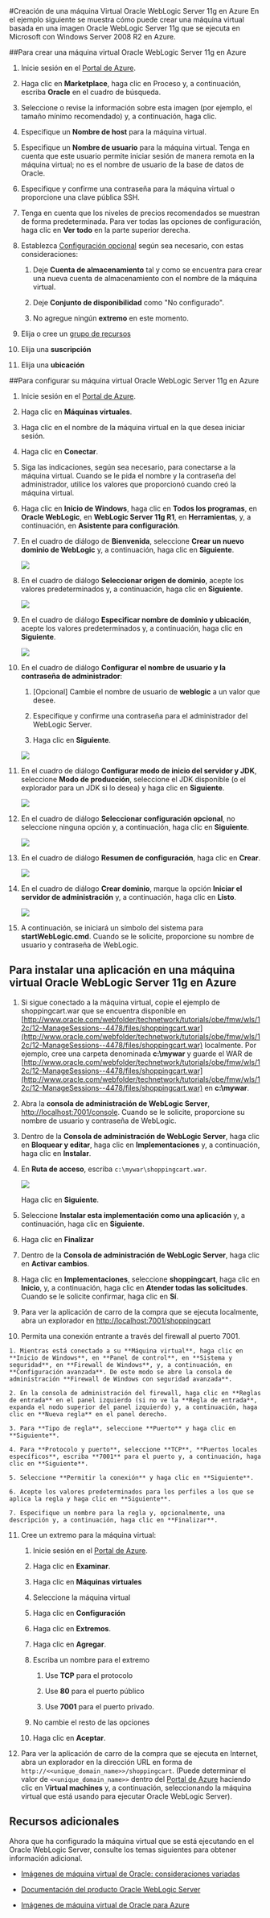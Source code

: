 <properties title="Creating an Oracle WebLogic Server 12c and Oracle Database 12c Virtual Machine in Azure" pageTitle="Creación de una máquina virtual Oracle WebLogic Server 12c y Oracle Database 12C en Azure" description="Revise paso a paso un ejemplo de cómo crear una imagen de Oracle WebLogic Server 12c y de Oracle Database 12c que se ejecuta en Windows Server 2012 en Microsoft Azure." services="virtual-machines" authors="bbenz" documentationCenter=""/>
<tags ms.service="virtual-machines" ms.devlang="na" ms.topic="article" ms.tgt_pltfrm="na" ms.workload="infrastructure-services" ms.date="06/22/2015" ms.author="bbenz" />
#Creación de una máquina Virtual Oracle WebLogic Server 11g en Azure
En el ejemplo siguiente se muestra cómo puede crear una máquina virtual basada en una imagen Oracle WebLogic Server 11g que se ejecuta en Microsoft con Windows Server 2008 R2 en Azure.

##Para crear una máquina virtual Oracle WebLogic Server 11g en Azure

1. Inicie sesión en el [Portal de Azure](https://ms.portal.azure.com/).

2. Haga clic en **Marketplace**, haga clic en Proceso y, a continuación, escriba **Oracle** en el cuadro de búsqueda.

3. Seleccione o revise la información sobre esta imagen (por ejemplo, el tamaño mínimo recomendado) y, a continuación, haga clic.

4. Especifique un **Nombre de host** para la máquina virtual.

5. Especifique un **Nombre de usuario** para la máquina virtual. Tenga en cuenta que este usuario permite iniciar sesión de manera remota en la máquina virtual; no es el nombre de usuario de la base de datos de Oracle.

6. Especifique y confirme una contraseña para la máquina virtual o proporcione una clave pública SSH.

7. Tenga en cuenta que los niveles de precios recomendados se muestran de forma predeterminada. Para ver todas las opciones de configuración, haga clic en **Ver todo** en la parte superior derecha.

8. Establezca [Configuración opcional](https://msdn.microsoft.com/library/azure/dn763935.aspx) según sea necesario, con estas consideraciones:

	1. Deje **Cuenta de almacenamiento** tal y como se encuentra para crear una nueva cuenta de almacenamiento con el nombre de la máquina virtual.

	2. Deje **Conjunto de disponibilidad** como "No configurado".

	3. No agregue ningún **extremo** en este momento.

9. Elija o cree un [grupo de recursos](resource-group-portal.md)

10. Elija una **suscripción**

11. Elija una **ubicación**

##Para configurar su máquina virtual Oracle WebLogic Server 11g en Azure

1. Inicie sesión en el [Portal de Azure](https://ms.portal.azure.com/).

2. Haga clic en **Máquinas virtuales**.

3. Haga clic en el nombre de la máquina virtual en la que desea iniciar sesión.

4. Haga clic en **Conectar**.

5. Siga las indicaciones, según sea necesario, para conectarse a la máquina virtual. Cuando se le pida el nombre y la contraseña del administrador, utilice los valores que proporcionó cuando creó la máquina virtual.

6. Haga clic en **Inicio de Windows**, haga clic en **Todos los programas**, en **Oracle WebLogic**, en **WebLogic Server 11g R1**, en **Herramientas**, y, a continuación, en **Asistente para configuración**.

7. En el cuadro de diálogo de **Bienvenida**, seleccione **Crear un nuevo dominio de WebLogic** y, a continuación, haga clic en **Siguiente**.

	![](media/virtual-machines-creating-oracle-webLogic-server-11g-virtual-machine/image30.png)

8. En el cuadro de diálogo **Seleccionar origen de dominio**, acepte los valores predeterminados y, a continuación, haga clic en **Siguiente**.

	![](media/virtual-machines-creating-oracle-webLogic-server-11g-virtual-machine/image31.png)

9. En el cuadro de diálogo **Especificar nombre de dominio y ubicación**, acepte los valores predeterminados y, a continuación, haga clic en **Siguiente**.

	![](media/virtual-machines-creating-oracle-webLogic-server-11g-virtual-machine/image32.png)

10. En el cuadro de diálogo **Configurar el nombre de usuario y la contraseña de administrador**:

	1. [Opcional] Cambie el nombre de usuario de **weblogic** a un valor que desee.

	2. Especifique y confirme una contraseña para el administrador del WebLogic Server.

	3. Haga clic en **Siguiente**.

	![](media/virtual-machines-creating-oracle-webLogic-server-11g-virtual-machine/image33.png)

11. En el cuadro de diálogo **Configurar modo de inicio del servidor y JDK**, seleccione **Modo de producción**, seleccione el JDK disponible (o el explorador para un JDK si lo desea) y haga clic en **Siguiente**.

	![](media/virtual-machines-creating-oracle-webLogic-server-11g-virtual-machine/image34.png)

12.	En el cuadro de diálogo **Seleccionar configuración opcional**, no seleccione ninguna opción y, a continuación, haga clic en **Siguiente**.

	![](media/virtual-machines-creating-oracle-webLogic-server-11g-virtual-machine/image35.png)

13.	En el cuadro de diálogo **Resumen de configuración**, haga clic en **Crear**.
	
	![](media/virtual-machines-creating-oracle-webLogic-server-11g-virtual-machine/image35.png)

14.	En el cuadro de diálogo **Crear dominio**, marque la opción **Iniciar el servidor de administración** y, a continuación, haga clic en **Listo**.

	![](media/virtual-machines-creating-oracle-webLogic-server-11g-virtual-machine/image37.png)

15.	A continuación, se iniciará un símbolo del sistema para **startWebLogic.cmd**. Cuando se le solicite, proporcione su nombre de usuario y contraseña de WebLogic.

## Para instalar una aplicación en una máquina virtual Oracle WebLogic Server 11g en Azure

1. Si sigue conectado a la máquina virtual, copie el ejemplo de shoppingcart.war que se encuentra disponible en [http://www.oracle.com/webfolder/technetwork/tutorials/obe/fmw/wls/12c/12-ManageSessions--4478/files/shoppingcart.war](http://www.oracle.com/webfolder/technetwork/tutorials/obe/fmw/wls/12c/12-ManageSessions--4478/files/shoppingcart.war) localmente. Por ejemplo, cree una carpeta denominada **c:\\mywar** y guarde el WAR de [http://www.oracle.com/webfolder/technetwork/tutorials/obe/fmw/wls/12c/12-ManageSessions--4478/files/shoppingcart.war](http://www.oracle.com/webfolder/technetwork/tutorials/obe/fmw/wls/12c/12-ManageSessions--4478/files/shoppingcart.war) en **c:\\mywar**.

2. Abra la **consola de administración de WebLogic Server**, [http://localhost:7001/console](http://localhost:7001/console). Cuando se le solicite, proporcione su nombre de usuario y contraseña de WebLogic.

3. Dentro de la **Consola de administración de WebLogic Server**, haga clic en **Bloquear y editar**, haga clic en **Implementaciones** y, a continuación, haga clic en **Instalar**.

4. En **Ruta de acceso**, escriba `c:\mywar\shoppingcart.war`.

	![](media/virtual-machines-creating-oracle-webLogic-server-11g-virtual-machine/image38.png)

	Haga clic en **Siguiente**.

5. Seleccione **Instalar esta implementación como una aplicación** y, a continuación, haga clic en **Siguiente**.

6. Haga clic en **Finalizar**

7. Dentro de la **Consola de administración de WebLogic Server**, haga clic en **Activar cambios**.

8. Haga clic en **Implementaciones**, seleccione **shoppingcart**, haga clic en **Inicio**, y, a continuación, haga clic en **Atender todas las solicitudes**. Cuando se le solicite confirmar, haga clic en **Sí**.

9. Para ver la aplicación de carro de la compra que se ejecuta localmente, abra un explorador en [http://localhost:7001/shoppingcart](http://localhost:7001/shoppingcart)

10.  Permita una conexión entrante a través del firewall al puerto 7001.

	1. Mientras está conectado a su **Máquina virtual**, haga clic en **Inicio de Windows**, en **Panel de control**, en **Sistema y seguridad**, en **Firewall de Windows**, y, a continuación, en **Configuración avanzada**. De este modo se abre la consola de administración **Firewall de Windows con seguridad avanzada**.

	2. En la consola de administración del firewall, haga clic en **Reglas de entrada** en el panel izquierdo (si no ve la **Regla de entrada**, expanda el nodo superior del panel izquierdo) y, a continuación, haga clic en **Nueva regla** en el panel derecho.

	3. Para **Tipo de regla**, seleccione **Puerto** y haga clic en **Siguiente**.

	4. Para **Protocolo y puerto**, seleccione **TCP**, **Puertos locales específicos**, escriba **7001** para el puerto y, a continuación, haga clic en **Siguiente**.

	5. Seleccione **Permitir la conexión** y haga clic en **Siguiente**.

	6. Acepte los valores predeterminados para los perfiles a los que se aplica la regla y haga clic en **Siguiente**.

	7. Especifique un nombre para la regla y, opcionalmente, una descripción y, a continuación, haga clic en **Finalizar**.

11. Cree un extremo para la máquina virtual:

	1. Inicie sesión en el [Portal de Azure](https://ms.portal.azure.com/).

    2. Haga clic en **Examinar**.

    3. Haga clic en **Máquinas virtuales**

    4. Seleccione la máquina virtual

	5. Haga clic en **Configuración**

    6. Haga clic en **Extremos**.

    7. Haga clic en **Agregar**.

    8. Escriba un nombre para el extremo

		1. Use **TCP** para el protocolo

        2. Use **80** para el puerto público

        3. Use **7001** para el puerto privado.

    9. No cambie el resto de las opciones

	10. Haga clic en **Aceptar**.

12. Para ver la aplicación de carro de la compra que se ejecuta en Internet, abra un explorador en la dirección URL en forma de `http://<<unique_domain_name>>/shoppingcart`. (Puede determinar el valor de `<<unique_domain_name>>` dentro del [Portal de Azure](https://ms.portal.azure.com/) haciendo clic en V**irtual machines** y, a continuación, seleccionando la máquina virtual que está usando para ejecutar Oracle WebLogic Server).

## Recursos adicionales

Ahora que ha configurado la máquina virtual que se está ejecutando en el Oracle WebLogic Server, consulte los temas siguientes para obtener información adicional.

- [Imágenes de máquina virtual de Oracle: consideraciones variadas](virtual-machines-miscellaneous-considerations-oracle-virtual-machine-images.md)

- [Documentación del producto Oracle WebLogic Server](http://www.oracle.com/technetwork/middleware/weblogic/documentation/index.html)

- [Imágenes de máquina virtual de Oracle para Azure](virtual-machines-oracle-list-oracle-virtual-machine-images.md)

<!---HONumber=August15_HO6-->
